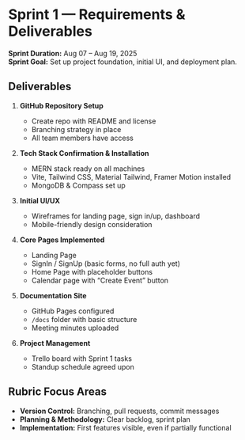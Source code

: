 # Sprint 1 — Requirements & Deliverables

**Sprint Duration:** Aug 07 – Aug 19, 2025  
**Sprint Goal:** Set up project foundation, initial UI, and deployment plan.

## Deliverables
1. **GitHub Repository Setup**
   - Create repo with README and license
   - Branching strategy in place
   - All team members have access

2. **Tech Stack Confirmation & Installation**
   - MERN stack ready on all machines
   - Vite, Tailwind CSS, Material Tailwind, Framer Motion installed
   - MongoDB & Compass set up

3. **Initial UI/UX**
   - Wireframes for landing page, sign in/up, dashboard
   - Mobile-friendly design consideration

4. **Core Pages Implemented**
   - Landing Page
   - SignIn / SignUp (basic forms, no full auth yet)
   - Home Page with placeholder buttons
   - Calendar page with “Create Event” button

5. **Documentation Site**
   - GitHub Pages configured
   - `/docs` folder with basic structure
   - Meeting minutes uploaded

6. **Project Management**
   - Trello board with Sprint 1 tasks
   - Standup schedule agreed upon

## Rubric Focus Areas
- **Version Control:** Branching, pull requests, commit messages
- **Planning & Methodology:** Clear backlog, sprint plan
- **Implementation:** First features visible, even if partially functional
